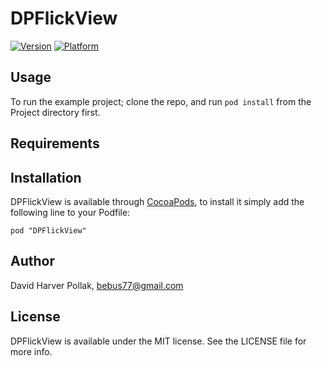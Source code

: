 # DPFlickView

[![Version](http://cocoapod-badges.herokuapp.com/v/DPFlickView/badge.png)](http://cocoadocs.org/docsets/DPFlickView)
[![Platform](http://cocoapod-badges.herokuapp.com/p/DPFlickView/badge.png)](http://cocoadocs.org/docsets/DPFlickView)

## Usage

To run the example project; clone the repo, and run `pod install` from the Project directory first.

## Requirements

## Installation

DPFlickView is available through [CocoaPods](http://cocoapods.org), to install
it simply add the following line to your Podfile:

    pod "DPFlickView"

## Author

David Harver Pollak, bebus77@gmail.com

## License

DPFlickView is available under the MIT license. See the LICENSE file for more info.

